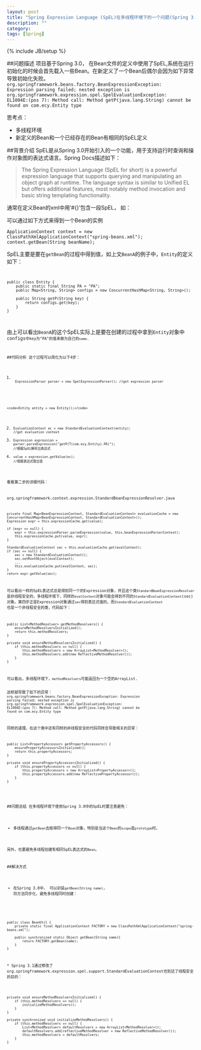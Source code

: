 ```yaml
---
layout: post
title: "Spring Expression Language (SpEL)在多线程环境下的一个问题(Spring 3.0)"
description: ""
category: 
tags: [Spring]
---
```

{% include JB/setup %}

##问题描述
项目基于Spring 3.0， 在Bean文件的定义中使用了SpEL,系统在运行初始化的时候会首先载入一些Bean。在新定义了一个Bean后偶尔会因为如下异常导致初始化失败。
<code>
org.springframework.beans.factory.BeanExpressionException: Expression parsing failed; nested exception is org.springframework.expression.spel.SpelEvaluationException: EL1004E:(pos 7): Method call: Method getP(java.lang.String) cannot be found on com.ecy.Entity type
</code>

思考点：

* 多线程环境
* 新定义的Bean和一个已经存在的Bean有相同的SpEL定义 

##背景介绍
SpEL是从Spring 3.0开始引入的一个功能，用于支持运行时查询和操作对象图的表达式语言。Spring Docs描述如下：

> The Spring Expression Language (SpEL for short) is a powerful expression language that supports querying and manipulating an object graph at runtime. The language syntax is similar to Unified EL but offers additional features, most notably method invocation and basic string templating functionality.

通常在定义Bean的xml中用‘#{}’包含一段SpEL， 如：
 
  <bean id="BeanA" class="com.ecy.CA" scope="prototype">
		<property name="name" value="#{Entity.getP(T(com.ecy.Entity).PA)}"/>
	</bean>


可以通过如下方式来得到一个Bean的实例

	ApplicationContext context = new ClassPathXmlApplicationContext("spring-beans.xml");
	context.getBean(String beanName);

SpEL主要是要在<code>getBean</code>的过程中得到值，如上文<code>BeanA</code>的例子中，<code>Entity</code>的定义如下：
<code>

    public class Entity {
		public static final String PA = "PA";	
		public Map<String, String> configs = new ConcurrentHashMap<String, String>();
	
		public String getP(String key) {
			return configs.get(key);
		}
	}
</code>

由上可以看出<code>BeanA</code>的这个SpEL实际上是要在创建的过程中拿到<code>Entity</code>对象中<code>configs<code>中key为"PA"的值来做为自己的<code>name</code>.


##代码分析
这个过程可以简化为以下4步：

1. <code>
	ExpressionParser parser = new SpelExpressionParser(); //get expression parser
  </code>

	<code>Entity entity = new Entity();</code>

	
2. <code>EvaluationContext ec = new StandardEvaluationContext(entity); //get evaluation context </code>
3. <code>Expression expression = parser.parseExpression("getP(T(com.ecy.Entity).PA)"); //根据SpEL解析出表达式 </code>
4. <code>value = expression.getValue(ec); //根据表达式取出值</code>

看看第二步的详细代码：

org.springframework.context.expression.StandardBeanExpressionResolver.java
<java>

    private final Map<BeanExpressionContext, StandardEvaluationContext> evaluationCache = new ConcurrentHashMap<BeanExpressionContext, StandardEvaluationContext>();
    Expression expr = this.expressionCache.get(value);

    if (expr == null) {
        expr = this.expressionParser.parseExpression(value, this.beanExpressionParserContext);
        this.expressionCache.put(value, expr);
    }
    
    StandardEvaluationContext sec = this.evaluationCache.get(evalContext); 
    if (sec == null) { 
        sec = new StandardEvaluationContext(); 
        sec.setRootObject(evalContext);
        ...
        this.evaluationCache.put(evalContext, sec); 
    }
    return expr.getValue(sec);

</java>
可以看出一样的SpEL表达式总是得到同一个的Expression对象，并且这个类<code>StandardBeanExpressionResolver</code>是非线程安全的，多线程环境下，同样的<code>evalContext</code>对象可能会得到不同的<code>StandardEvaluationContext</code>(sec)对象。第四步正是Expression对象通过<code>sec</code>得到表达式值的。而<code>StandardEvaluationContext</code>
也是一个非线程安全的类，代码如下：
<java>

    public List<MethodResolver> getMethodResolvers() {
        ensureMethodResolversInitialized();
        return this.methodResolvers;
    }

    private void ensureMethodResolversInitialized() {
        if (this.methodResolvers == null) {
            this.methodResolvers = new ArrayList<MethodResolver>();
            this.methodResolvers.add(new ReflectiveMethodResolver());
        }
    }

</java>
可以看出，多线程环境下，<code>methodResolvers</code>可能返回为一个空的ArrayList.

这样就导致了如下的异常：
<code>
org.springframework.beans.factory.BeanExpressionException: Expression parsing failed; nested exception is org.springframework.expression.spel.SpelEvaluationException: EL1004E:(pos 7): Method call: Method getP(java.lang.String) cannot be found on com.ecy.Entity type
</code>

同样的道理，在这个类中还有同样的非线程安全的代码同样会导致相关的异常：
<java>

    public List<PropertyAccessor> getPropertyAccessors() {
        ensurePropertyAccessorsInitialized();
        return this.propertyAccessors;
    }

    private void ensurePropertyAccessorsInitialized() {
        if (this.propertyAccessors == null) {
            this.propertyAccessors = new ArrayList<PropertyAccessor>();
            this.propertyAccessors.add(new ReflectivePropertyAccessor());
        }
    }

</java>

##问题总结
在多线程环境下使用Spring 3.0中的SpEL时要注意避免：

* 多线程通过<code>getBean</code>去取得同一个<code>Bean</code>对象，特别是当这个<code>Bean</code>的<code>scope</code>是<code>prototype</code>时。

另外，也要避免多线程创建有相同SpEL表达式的<code>Bean</code>。


##解决方式
* 在Spring 3.0中， 可以封装<code>getBean(String name)</code>, 将方法同步化，避免多线程同时创建：

<java>

    public class BeanUtil {
        private static final ApplicationContext FACTORY = new ClassPathXmlApplicationContext("spring-beans.xml");
  
        public synchronized static Object getBean(String name){
            return FACTORY.getBean(name); 
        }
    }

</java>
* Spring 3.1通过修改了org.springframework.expression.spel.support.StandardEvaluationContext也到达了线程安全的目的：

<java>

    private void ensureMethodResolversInitialized() {
        if (this.methodResolvers == null) {
            initializeMethodResolvers();
        }
    }
    
    private synchronized void initializeMethodResolvers() {
        if (this.methodResolvers == null) {
            List<MethodResolver> defaultResolvers = new ArrayList<MethodResolver>();
            defaultResolvers.add(reflectiveMethodResolver = new ReflectiveMethodResolver());
            this.methodResolvers = defaultResolvers;
        }
    }
    
</java>




